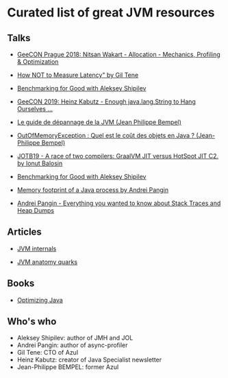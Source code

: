 # Curated list of great JVM resources

## Talks

* [GeeCON Prague 2018: Nitsan Wakart - Allocation - Mechanics, Profiling & Optimization](https://www.youtube.com/watch?v=rnHY7YJq1ps)

* [How NOT to Measure Latency" by Gil Tene](https://www.youtube.com/watch?v=lJ8ydIuPFeU)

* [Benchmarking for Good with Aleksey Shipilev](https://www.youtube.com/watch?v=SKPdqgD1I2U)

* [GeeCON 2019: Heinz Kabutz - Enough java.lang.String to Hang Ourselves ...](https://www.youtube.com/watch?v=T2MDqzy143A)

* [Le guide de dépannage de la JVM (Jean Philippe Bempel)](https://www.youtube.com/watch?v=G74XnAhqBeI)

* [OutOfMemoryException : Quel est le coût des objets en Java ? (Jean-Philippe Bempel)](https://www.youtube.com/watch?v=UZ42RF0ozBk)

* [JOTB19 - A race of two compilers: GraalVM JIT versus HotSpot JIT C2. by Ionut Balosin](https://www.youtube.com/watch?v=lunJmMBkqLo)

* [Benchmarking for Good with Aleksey Shipilev](https://www.youtube.com/watch?v=SKPdqgD1I2U)

* [Memory footprint of a Java process by Andrei Pangin](https://www.youtube.com/watch?v=c755fFv1Rnk)

* [Andrei Pangin - Everything you wanted to know about Stack Traces and Heap Dumps](https://www.youtube.com/watch?v=FTsAXJdrJbI)

## Articles

* [JVM internals](https://blog.jamesdbloom.com/JVMInternals.html)

* [JVM anatomy quarks](https://shipilev.net/jvm/anatomy-quarks/)

## Books

* [Optimizing Java](https://www.oreilly.com/library/view/optimizing-java/9781492039259/)

## Who's who

* Aleksey Shipilev: author of JMH and JOL
* Andrei Pangin: author of async-profiler
* Gil Tene: CTO of Azul
* Heinz Kabutz: creator of Java Specialist newsletter
* Jean-Philippe BEMPEL: former Azul

